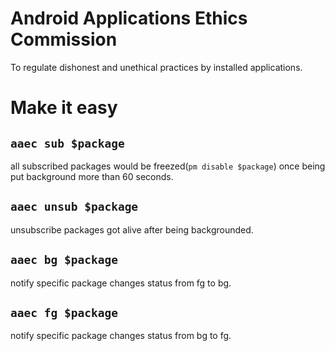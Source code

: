 # Android Applications Ethics Commission

To regulate dishonest and unethical practices by installed applications.

# Make it easy

## `aaec sub $package`

all subscribed packages would be freezed(`pm disable $package`) once being put background more than 60 seconds.

## `aaec unsub $package`

unsubscribe packages got alive after being backgrounded.

## `aaec bg $package`

notify specific package changes status from fg to bg.

## `aaec fg $package`

notify specific package changes status from bg to fg.
